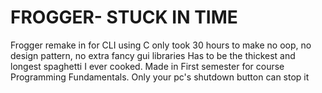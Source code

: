 # FROGGER- STUCK IN TIME
Frogger remake in for CLI using C only
took 30 hours to make
no oop, no design pattern, no extra fancy gui libraries
Has to be the thickest and longest spaghetti I ever cooked.
Made in First semester for course Programming Fundamentals. 
Only your pc's shutdown button can stop it

